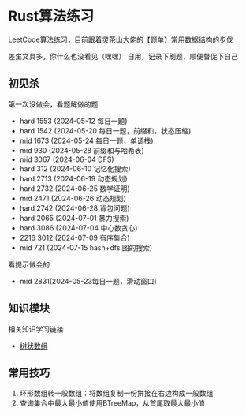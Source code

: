 # Rust算法练习
LeetCode算法练习，目前跟着灵茶山大佬的[【题单】常用数据结构](https://leetcode.cn/circle/discuss/mOr1u6/)的步伐

差生文具多，你什么也没看见（嘿嘿）
自用，记录下刷题，顺便督促下自己

## 初见杀

第一次没做会，看题解做的题
- hard 1553 (2024-05-12 每日一题)
- hard 1542 (2024-05-20 每日一题，前缀和，状态压缩)
- mid  1673 (2024-05-24 每日一题，单调栈)
- mid  930  (2024-05-28 前缀和与哈希表)
- mid  3067 (2024-06-04 DFS)
- hard 312  (2024-06-10 记忆化搜索)
- hard 2713 (2024-06-19 动态规划)
- hard 2732 (2024-06-25 数学证明)
- mid  2471 (2024-06-26 动态规划)
- hard 2742 (2024-06-28 背包问题)
- hard 2065 (2024-07-01 暴力搜索)
- hard 3086 (2024-07-04 中心数贪心)
- 2216 3012 (2024-07-09 有序集合)
- mid  721  (2024-07-15 hash+dfs 图的搜索)

看提示做会的
- mid  2831(2024-05-23每日一题，滑动窗口)

## 知识模块

相关知识学习链接

- [树状数组](https://leetcode.cn/problems/range-sum-query-mutable/solutions/2524481/dai-ni-fa-ming-shu-zhuang-shu-zu-fu-shu-lyfll/)

## 常用技巧
1. 环形数组转一般数组：将数组复制一份拼接在右边构成一般数组
2. 查询集合中最大最小值使用BTreeMap，从首尾取最大最小值
